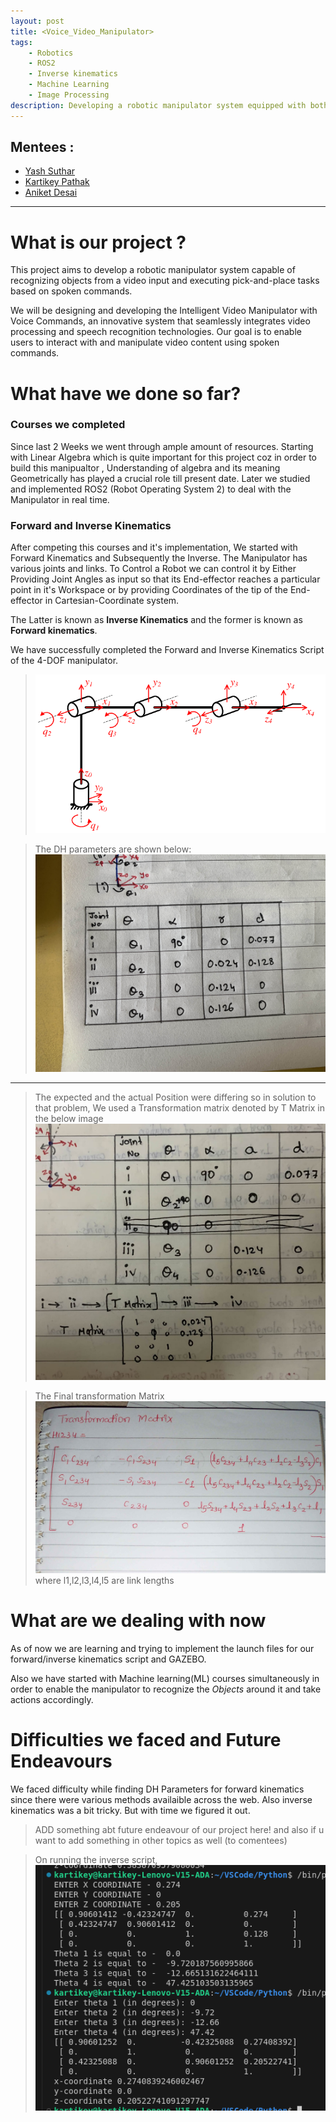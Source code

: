 ```yaml
---
layout: post
title: <Voice_Video_Manipulator>
tags: 
    - Robotics
    - ROS2
    - Inverse kinematics
    - Machine Learning
    - Image Processing
description: Developing a robotic manipulator system equipped with both video input capabilities and speech recognition.
---
```


## Mentees  :
- [Yash Suthar](https://github.com/BlazinBull)
- [Kartikey Pathak](https://github.com/NoobMaster-version)
- [Aniket Desai](https://github.com/MASQUERADE-2005)

---
# What is our project ? 
This project aims to develop a robotic manipulator system capable of recognizing objects from a video input and executing pick-and-place tasks based on spoken commands.

We will be designing and developing the Intelligent Video Manipulator with Voice Commands, an innovative system that seamlessly integrates video processing and speech recognition technologies. Our goal is to enable users to interact with and manipulate video content using spoken commands.

# What have we done so far?
### Courses we completed
Since last 2 Weeks we went through ample amount of resources. Starting with Linear Algebra which is quite important for this project coz in order to build this manipualtor , Understanding of algebra and its meaning Geometrically has played a crucial role till present date. Later we studied and implemented ROS2 (Robot Operating System 2) to deal with the Manipulator in real time. 


### Forward and Inverse Kinematics
After competing this courses and it's implementation, We started with Forward Kinematics and Subsequently the Inverse. The Manipulator has various joints and links. To Control a Robot we can control it by Either Providing Joint Angles as input so that its End-effector reaches a particular point in it's Workspace or by providing Coordinates of the tip of the End-effector in Cartesian-Coordinate system.

The Latter is known as **Inverse Kinematics** and the former is known as **Forward kinematics**.

We have successfully completed the Forward and Inverse Kinematics Script of the 4-DOF manipulator. 

> ![](Assets/F.K.png)

>The DH parameters are shown below:
![](Assets/DH.jpg)

---

>The expected and the actual Position were differing so in solution to that problem, We used a Transformation matrix denoted by T Matrix in the below image
![](Assets/DH3.jpeg)

> The Final transformation Matrix 
![](Assets/Transformation_Matrix.jpg)
where l1,l2,l3,l4,l5 are link lengths

# What are we dealing with now
As of now we are learning and trying to implement the launch files for our forward/inverse kinematics script and GAZEBO.

Also we have started with Machine learning(ML) courses simultaneously in order to enable the manipulator to recognize the *Objects* around it and take actions accordingly.

# Difficulties we faced and Future Endeavours
We faced difficulty while finding DH Parameters for forward kinematics since there were various methods availaible across the web. Also inverse kinematics was a bit tricky. But with time we figured it out.

>ADD something abt future endeavour of our project here! and also if u want to add something in other topics as well (to comentees)

>On running the inverse script,
![](Assets/inv.png)


